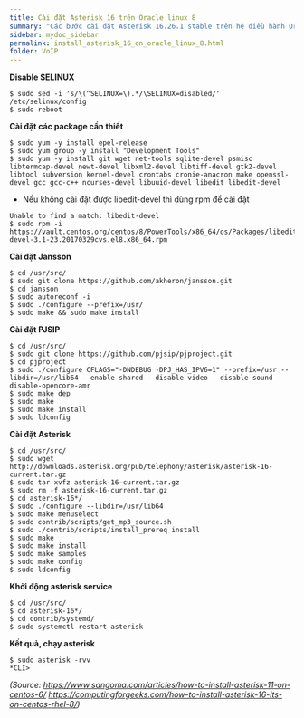 ```yaml
---
title: Cài đặt Asterisk 16 trên Oracle linux 8
summary: "Các bước cài đặt Asterisk 16.26.1 stable trên hệ điều hành Oracle linux 8.6"
sidebar: mydoc_sidebar
permalink: install_asterisk_16_on_oracle_linux_8.html
folder: VoIP
---
```


**Disable SELINUX**

```
$ sudo sed -i 's/\(^SELINUX=\).*/\SELINUX=disabled/' /etc/selinux/config
$ sudo reboot
```

**Cài đặt các package cần thiết**

```
$ sudo yum -y install epel-release
$ sudo yum group -y install "Development Tools"
$ sudo yum -y install git wget net-tools sqlite-devel psmisc libtermcap-devel newt-devel libxml2-devel libtiff-devel gtk2-devel libtool subversion kernel-devel crontabs cronie-anacron make openssl-devel gcc gcc-c++ ncurses-devel libuuid-devel libedit libedit-devel
```

* Nếu không cài đặt được libedit-devel thì dùng rpm để cài đặt

```
Unable to find a match: libedit-devel
$ sudo rpm -i https://vault.centos.org/centos/8/PowerTools/x86_64/os/Packages/libedit-devel-3.1-23.20170329cvs.el8.x86_64.rpm
```

**Cài đặt Jansson**

```
$ cd /usr/src/
$ sudo git clone https://github.com/akheron/jansson.git
$ cd jansson
$ sudo autoreconf -i
$ sudo ./configure --prefix=/usr/
$ sudo make && sudo make install
```

**Cài đặt PJSIP**

```
$ cd /usr/src/
$ sudo git clone https://github.com/pjsip/pjproject.git
$ cd pjproject
$ sudo ./configure CFLAGS="-DNDEBUG -DPJ_HAS_IPV6=1" --prefix=/usr --libdir=/usr/lib64 --enable-shared --disable-video --disable-sound --disable-opencore-amr
$ sudo make dep
$ sudo make
$ sudo make install
$ sudo ldconfig
```

**Cài đặt Asterisk**

```
$ cd /usr/src/
$ sudo wget http://downloads.asterisk.org/pub/telephony/asterisk/asterisk-16-current.tar.gz
$ sudo tar xvfz asterisk-16-current.tar.gz
$ sudo rm -f asterisk-16-current.tar.gz
$ cd asterisk-16*/
$ sudo ./configure --libdir=/usr/lib64
$ sudo make menuselect
$ sudo contrib/scripts/get_mp3_source.sh
$ sudo ./contrib/scripts/install_prereq install
$ sudo make
$ sudo make install
$ sudo make samples
$ sudo make config
$ sudo ldconfig
```

**Khởi động asterisk service**

```
$ cd /usr/src/
$ cd asterisk-16*/
$ cd contrib/systemd/
$ sudo systemctl restart asterisk
```

**Kết quả, chạy asterisk**

```
$ sudo asterisk -rvv
*CLI>
```

*(Source: https://www.sangoma.com/articles/how-to-install-asterisk-11-on-centos-6/ https://computingforgeeks.com/how-to-install-asterisk-16-lts-on-centos-rhel-8/)*

